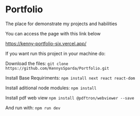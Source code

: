 # Portfolio


The place for demonstrate my projects and habilities

You can access the page with this link below

  https://kenny-portfolio-six.vercel.app/


If you want run this project in your machine do:

  Download the files:
  ```git clone https://github.com/KennysSparda/Portfolio.git```

  Install Base Requiriments:
  ```npm install next react react-dom```

  Install aditional node modules:
  ```npm install```

  Install pdf web view
  ```npm install @pdftron/webviewer --save```

  And run with:
  ```npm run dev```
